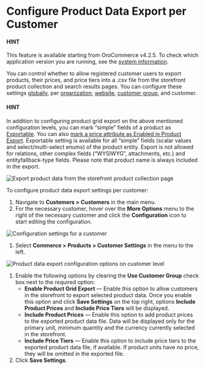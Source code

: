 <a id="user-guide-customers-customer-settings"></a>

# Configure Product Data Export per Customer

#### HINT
This feature is available starting from OroCommerce v4.2.5. To check which application version you are running, see the [system information](../../system/system-information/index.md#system-information).

You can control whether to allow registered customer users to export products, their prices, and price tiers into a .csv file from the storefront product collection and search results pages. You can configure these settings [globally](../../system/configuration/commerce/product/global-customer-settings.md#sys-commerce-product-customer-settings), per [organization](../../system/user-management/organizations/org-configuration/commerce/product/organization-customer-settings.md#sys-users-organization-commerce-products-customer-settings), [website](../../system/websites/web-configuration/commerce/product/website-customer-settings.md#sys-websites-commerce-products-customer-settings), [customer group](../customer-groups/customer-group-customer-settings.md#user-guide-customer-groups-customer-settings), and customer.

#### HINT
In addition to configuring product grid export on the above mentioned configuration levels, you can mark “simple” fields of a product as [Exportable](../../system/entities/entity-fields/entity-fields-advanced-properties.md#admin-guide-create-entity-fields-advanced). You can also [mark a price attribute as Enabled in Product Export](../../products/price-attributes/index.md#user-guide-products-price-attributes-manage). Exportable setting is available for all “simple” fields (scalar values and select/multi-select enums) of the product entity. Export is not allowed for relations, other complex fields (“WYSIWYG”, attachments, etc.) and entityfallback-type fields. Please note that product name is always included in the export.

![Export product data from the storefront product collection page](user/img/storefront/navigation/export.png)

To configure product data export settings per customer:

1. Navigate to **Customers > Customers** in the main menu.
2. For the necessary customer, hover over the <i class="fa fa-ellipsis-h fa-lg" aria-hidden="true"></i> **More Options** menu to the right of the necessary customer and click the <i class="fas fa-cog" aria-hidden="true"></i> **Configuration** icon to start editing the configuration.

![Configuration settings for a customer](user/img/customers/customers/customer-settings.png)
1. Select **Commerce > Products > Customer Settings** in the menu to the left.

![Product data export configuration options on customer level](user/img/customers/customers/customer-settings-config.png)
1. Enable the following options by clearing the **Use Customer Group** check box next to the required option:
   * **Enable Product Grid Export** — Enable this option to allow customers in the storefront to export selected product data. Once you enable this option and click **Save Settings** on the top right, options **Include Product Prices** and **Include Price Tiers** will be displayed.
   * **Include Product Prices** — Enable this option to add product prices to the exported product data file. Data will be displayed only for the primary unit, minimum quantity and the currency currently selected in the storefront.
   * **Include Price Tiers** — Enable this option to include price tiers to the exported product data file, if available. If product units have no price, they will be omitted in the exported file.
2. Click **Save Settings**.

<!-- fa-bars = fa-navicon -->
<!-- Ic Tiles is used as Set As Default in saved views, and as tiles in display layout options -->
<!-- IcPencil refers to Rename in Commerce and Inline Editing in CRM -->
<!-- Check mark in the square. -->
<!-- SortDesc is also used as drop-down arrow -->

